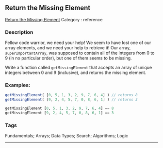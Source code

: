 ## Return the Missing Element
[Return the Missing Element](https://www.codewars.com/kata/return-the-missing-element)
Category : reference

### Description
Fellow code warrior, we need your help! We seem to have lost one of our array elements, and we need your help to retrieve it! Our array, `superImportantArray`, was supposed to contain all of the integers from 0 to 9 (in no particular order), but one of them seems to be missing.

Write a function called `getMissingElement` that accepts an array of unique integers between 0 and 9 (inclusive), and returns the missing element. 

### Examples:
```javascript
getMissingElement( [0, 5, 1, 3, 2, 9, 7, 6, 4] ) // returns 8
getMissingElement( [9, 2, 4, 5, 7, 0, 8, 6, 1] ) // returns 3
```
```haskell
getMissingElement [0, 5, 1, 3, 2, 9, 7, 6, 4] == 8
getMissingElement [9, 2, 4, 5, 7, 0, 8, 6, 1] == 3
```

### Tags
Fundamentals; Arrays; Data Types; Search; Algorithms; Logic

- - -
